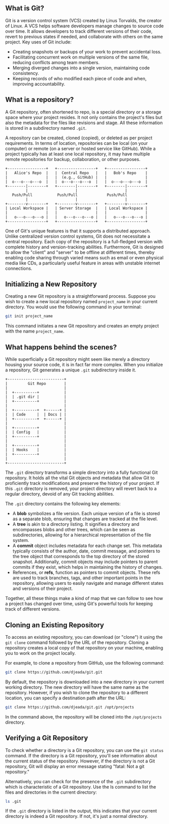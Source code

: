 ## What is Git?

Git is a version control system (VCS) created by Linus Torvalds, the creator of Linux. A VCS helps software developers manage changes to source code over time. It allows developers to track different versions of their code, revert to previous states if needed, and collaborate with others on the same project. Key uses of Git include:

* Creating snapshots or backups of your work to prevent accidental loss.
* Facilitating concurrent work on multiple versions of the same file, reducing conflicts among team members.
* Merging diverged changes into a single version, maintaining code consistency.
* Keeping records of who modified each piece of code and when, improving accountability.

## What is a repository?

A Git repository, often shortened to repo, is a special directory or a storage space where your project resides. It not only contains the project's files but also the metadata for the files like revisions and stage. All these information is stored in a subdirectory named `.git`.

A repository can be created, cloned (copied), or deleted as per project requirements. In terms of location, repositories can be local (on your computer) or remote (on a server or hosted service like GitHub). While a project typically has at least one local repository, it may have multiple remote repositories for backup, collaboration, or other purposes.

```
+-----------------+   +-----------------+   +-----------------+
|   Alice's Repo  |   |  Central Repo   |   |   Bob's Repo    |
|                 |   |  (e.g., GitHub) |   |                 |
|  o---o---o---o  |   |  o---o---o---o  |   |  o---o---o---o  |
+--------|--------+   +--------|--------+   +--------|--------+
         |                     |                     |
   Push/Pull           Push/Pull             Push/Pull
         |                     |                     |
+--------v--------+   +--------v--------+   +--------v--------+
| Local Workspace |   | Server Storage  |   | Local Workspace |
|                 |   |                 |   |                 |
|   o---o---o---o |   |   o---o---o---o |   |   o---o---o---o |
+-----------------+   +-----------------+   +-----------------+
```

One of Git's unique features is that it supports a distributed approach. Unlike centralized version control systems, Git does not necessitate a central repository. Each copy of the repository is a full-fledged version with complete history and version-tracking abilities. Furthermore, Git is designed to allow the "client" and "server" to be offline at different times, thereby enabling code sharing through varied means such as email or even physical media like CDs, a particularly useful feature in areas with unstable internet connections.

## Initializing a New Repository

Creating a new Git repository is a straightforward process. Suppose you wish to create a new local repository named `project_name` in your current directory. You would use the following command in your terminal:

```bash
git init project_name
```

This command initiates a new Git repository and creates an empty project with the name `project_name`.

## What happens behind the scenes?

While superficially a Git repository might seem like merely a directory housing your source code, it is in fact far more complex. When you initialize a repository, Git generates a unique `.git` subdirectory inside it.

```
+-------------------------+
|         Git Repo        |
|                         |
|  +----------+           |
|  | .git dir |           |
|  +----------+           |
|                         |
|  +----------+  +------+ |
|  | Code     |  | Docs | |
|  +----------+  +------+ |
|                         |
|  +----------+           |
|  | Config   |           |
|  +----------+           |
|                         |
|  +----------+           |
|  | Hooks    |           |
|  +----------+           |
|                         |
+-------------------------+
```

The `.git` directory transforms a simple directory into a fully functional Git repository. It holds all the vital Git objects and metadata that allow Git to proficiently track modifications and preserve the history of your project. If this `.git` directory is removed, your project directory will revert back to a regular directory, devoid of any Git tracking abilities.

The `.git` directory contains the following key elements:

- A **blob** symbolizes a file version. Each unique version of a file is stored as a separate blob, ensuring that changes are tracked at the file level.
- A **tree** is akin to a directory listing. It signifies a directory and encompasses blobs and other trees, which can be seen as subdirectories, allowing for a hierarchical representation of the file system.
- A **commit** object includes metadata for each change set. This metadata typically consists of the author, date, commit message, and pointers to the tree object that corresponds to the top directory of the stored snapshot. Additionally, commit objects may include pointers to parent commits if they exist, which helps in maintaining the history of changes.
- References, or **refs**, function as pointers to commit objects. These refs are used to track branches, tags, and other important points in the repository, allowing users to easily navigate and manage different states and versions of their project.

Together, all these things make a kind of map that we can follow to see how a project has changed over time, using Git's powerful tools for keeping track of different versions.

## Cloning an Existing Repository

To access an existing repository, you can download (or "clone") it using the `git clone` command followed by the URL of the repository. Cloning a repository creates a local copy of that repository on your machine, enabling you to work on the project locally.

For example, to clone a repository from GitHub, use the following command:

```bash
git clone https://github.com/djeada/git.git
```

By default, the repository is downloaded into a new directory in your current working directory. The new directory will have the same name as the repository. However, if you wish to clone the repository to a different location, you can specify a destination path after the URL:

```bash
git clone https://github.com/djeada/git.git /opt/projects
```

In the command above, the repository will be cloned into the `/opt/projects` directory.

## Verifying a Git Repository

To check whether a directory is a Git repository, you can use the `git status` command. If the directory is a Git repository, you'll see information about the current status of the repository. However, if the directory is not a Git repository, Git will display an error message stating "fatal: Not a git repository."

Alternatively, you can check for the presence of the `.git` subdirectory which is characteristic of a Git repository. Use the ls command to list the files and directories in the current directory:

```bash
ls .git
```

If the `.git` directory is listed in the output, this indicates that your current directory is indeed a Git repository. If not, it's just a normal directory.
